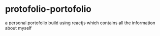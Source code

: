 # protofolio-portofolio
 a personal portofolio build using reactjs which contains all the information about myself
